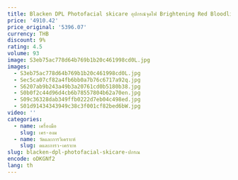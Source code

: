 ```yaml
---
title: Blacken DPL Photofacial skicare อุปกรณ์จุดไฟ Brightening Red Bloodline DPL Home beaut Instrument
price: '4910.42'
price_original: '5396.07'
currency: THB
discount: 9%
rating: 4.5
volume: 93
image: S3eb75ac778d64b769b1b20c461998cd0L.jpg
images:
  - S3eb75ac778d64b769b1b20c461998cd0L.jpg
  - Sec5ca07cf82a4fb6bb0a7b76c6717a92q.jpg
  - S6207ab9b243a49b3a20761cd0b5180b38.jpg
  - S0b0f2c44d96d4cb6b78557804b62a70en.jpg
  - S09c36328dab349ffb0222d7eb04c498ed.jpg
  - S01d91434343949c38c3f001cf82bed6bW.jpg
video: ''
categories:
  - name: เครื่องมือ
    slug: เคร-องม
  - name: วัดและการวิเคราะห์
    slug: ดและการว-เคราะห
slug: blacken-dpl-photofacial-skicare-ปกรณ
encode: oDKGNf2
lang: th
---
```

  